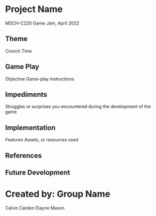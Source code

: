 # Project Name
MSCH-C220 Game Jam, April 2022

## Theme
Crunch Time

## Game Play
Objective
Game-play instructions

## Impediments
Struggles or surprises you encountered during the development of the game

## Implementation
Features
Assets, or resources used

## References

## Future Development

# Created by: Group Name
Calvin Carden
Elayne Mason

